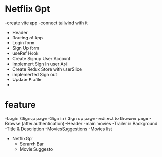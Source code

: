 # Netflix Gpt

-create  vite app
-connect tailwind with it
- Header
- Routing of App
- Login form
- Sign Up form
- useRef Hook
- Create Signup User Account
- Implement Sign In user Api
- Create Redux Store with userSlice
- implemented Sign out
- Update Profile
-

# feature
-Login /Signup page
     -Sign in / Sign up page
     -redirect to Browser page
-Browse (after authentication)
   -Header
   -main movies
       -Trailer in Background
       -Title & Description 
       -MoviesSuggestions
          -Movies list 

- NetflixGpt
    - Serarch Bar
    - Movie Suggesto          